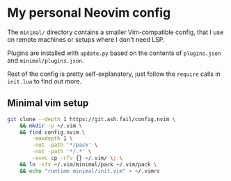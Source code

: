 # My personal Neovim config

The `minimal/` directory contains a smaller Vim-compatible config, that I use
on remote machines or setups where I don't need LSP.

Plugins are installed with `update.py` based on the contents of `plugins.json`
and `minimal/plugins.json`.

Rest of the config is pretty self-explanatory, just follow the `require` calls
in `init.lua` to find out more.

## Minimal vim setup

```bash
git clone --depth 1 https://git.ash.fail/config.nvim \
    && mkdir -p ~/.vim \
    && find config.nvim \
        -maxdepth 1 \
        -not -path '*/pack' \
        -not -path '*/.*' \
        -exec cp -rfv {} ~/.vim/ \; \
    && ln -sfv ~/.vim/minimal/pack ~/.vim/pack \
    && echo "runtime minimal/init.vim" > ~/.vimrc
```
